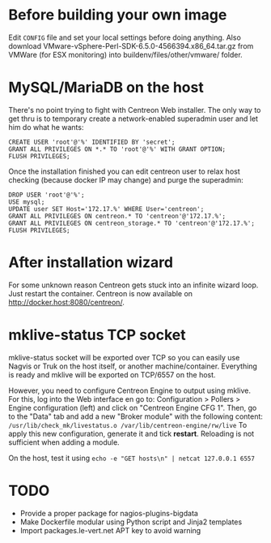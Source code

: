 # Before building your own image

Edit `CONFIG` file and set your local settings before doing anything.
Also download VMware-vSphere-Perl-SDK-6.5.0-4566394.x86\_64.tar.gz from VMWare (for ESX monitoring) into buildenv/files/other/vmware/ folder.

# MySQL/MariaDB on the host

There's no point trying to fight with Centreon Web installer.
The only way to get thru is to temporary create a network-enabled superadmin user and let him do what he wants:
```
CREATE USER 'root'@'%' IDENTIFIED BY 'secret';
GRANT ALL PRIVILEGES ON *.* TO 'root'@'%' WITH GRANT OPTION;
FLUSH PRIVILEGES;
```

Once the installation finished you can edit centreon user to relax host checking (because docker IP may change) and purge the superadmin:
```
DROP USER 'root'@'%';
USE mysql;
UPDATE user SET Host='172.17.%' WHERE User='centreon';
GRANT ALL PRIVILEGES ON centreon.* TO 'centreon'@'172.17.%';
GRANT ALL PRIVILEGES ON centreon_storage.* TO 'centreon'@'172.17.%';
FLUSH PRIVILEGES;
```

# After installation wizard

For some unknown reason Centreon gets stuck into an infinite wizard loop. Just restart the container.
Centreon is now available on http://docker.host:8080/centreon/.

# mklive-status TCP socket

mklive-status socket will be exported over TCP so you can easily use Nagvis or Truk on the host itself, or another machine/container.
Everything is ready and mklive will be exported on TCP/6557 on the host.

However, you need to configure Centreon Engine to output using mklive.
For this, log into the Web interface en go to: Configuration > Pollers > Engine configuration (left) and click on "Centreon Engine CFG 1".
Then, go to the "Data" tab and add a new "Broker module" with the following content: `/usr/lib/check_mk/livestatus.o /var/lib/centreon-engine/rw/live`
To apply this new configuration, generate it and tick **restart**. Reloading is not sufficient when adding a module.

On the host, test it using `echo -e "GET hosts\n" | netcat 127.0.0.1 6557`

# TODO

* Provide a proper package for nagios-plugins-bigdata
* Make Dockerfile modular using Python script and Jinja2 templates
* Import packages.le-vert.net APT key to avoid warning
